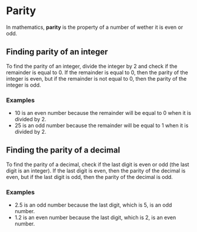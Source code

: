 # Parity
In mathematics, **parity** is the property of a number of wether it is even or odd.

## Finding parity of an integer
To find the parity of an integer, divide the integer by 2 and check if the remainder is equal to 0. If the remainder is equal to 0, then the parity of the integer is even, but if the remainder is not equal to 0, then the parity of the integer is odd.

### Examples
* 10 is an even number because the remainder will be equal to 0 when it is divided by 2.
* 25 is an odd number because the remainder will be equal to 1 when it is divided by 2.

## Finding the parity of a decimal
To find the parity of a decimal, check if the last digit is even or odd (the last digit is an integer). If the last digit is even, then the parity of the decimal is even, but if the last digit is odd, then the parity of the decimal is odd.

### Examples
* 2.5 is an odd number because the last digit, which is 5, is an odd number.
* 1.2 is an even number because the last digit, which is 2, is an even number.
